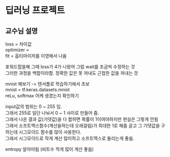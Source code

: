 # 딥러닝 프로젝트

## 교수님 설명

loss = 차이값  
optimizer =   
fit = 옵티마이저를 이영해서 나옴  

포워드팝을해 그때 loss가 4가 나왔어 그럼 wait를 조금씩 수정하는 것  
그러한 과정을 백팝이라함. 정확한 값은 못 꺼내도 근접한 값을 꺼내는 것  

mnist 해보기 -> 텐서플로 학습하기에서 초보  
mnist = tf.keras.datasets.mnist    
reLu, softmax 어케 생겼는지 확인하기  

input값의 범위는 0 ~ 255 임.  
그래서 255로 일단 나눠서 0 ~ 1 사이로 만들어 줌.  
그래서 나온 결과 값(기댓값)을 다 합하면 확률이 1이여야하지만 현실은 그렇게 안됨  
그래서 소프트맥스함수(계산을하는데 오래걸림)가 최대한 1로 해줌 글고 그 기댓값을 구하는데 시그모이드 함수를 많이 사용한다.  
그래서 시그모이드로 작게 계산 많이하고 소프트맥스로 돌리는게 좋음.  

entropy 알아야됨 (비트수 적게 많이 계산 좋음)
